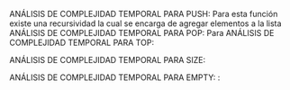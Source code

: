 ANÁLISIS DE COMPLEJIDAD TEMPORAL PARA PUSH: Para esta función existe una recursividad la cual se encarga de agregar elementos a la lista 
ANÁLISIS DE COMPLEJIDAD TEMPORAL PARA POP: Para
ANÁLISIS DE COMPLEJIDAD TEMPORAL PARA TOP: 

ANÁLISIS DE COMPLEJIDAD TEMPORAL PARA SIZE:

ANÁLISIS DE COMPLEJIDAD TEMPORAL PARA EMPTY:
:

